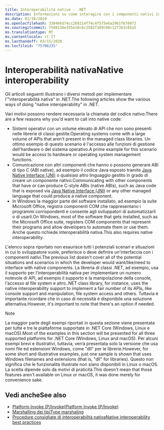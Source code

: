 ```yaml
---
title: Interoperabilità nativa - .NET
description: Informazioni su come interagire con i componenti nativi in .NET.
ms.date: 01/18/2019
ms.openlocfilehash: 330466d74cc268214f74c4f575e6a2961f678972
ms.sourcegitcommit: 7588136e355e10cbc2582f389c90c127363c02a5
ms.translationtype: MT
ms.contentlocale: it-IT
ms.lasthandoff: 03/15/2020
ms.locfileid: "75706335"
---
```

# <a name="native-interoperability"></a><span data-ttu-id="dae3f-103">Interoperabilità nativa</span><span class="sxs-lookup"><span data-stu-id="dae3f-103">Native interoperability</span></span>

<span data-ttu-id="dae3f-104">Gli articoli seguenti illustrano i diversi metodi per implementare l'"interoperabilità nativa" in .NET.</span><span class="sxs-lookup"><span data-stu-id="dae3f-104">The following articles show the various ways of doing "native interoperability" in .NET.</span></span>

<span data-ttu-id="dae3f-105">Vari motivi possono rendere necessaria la chiamata del codice nativo:</span><span class="sxs-lookup"><span data-stu-id="dae3f-105">There are a few reasons why you'd want to call into native code:</span></span>

- <span data-ttu-id="dae3f-106">Sistemi operativi con un volume elevato di API che non sono presenti nelle librerie di classi gestite.</span><span class="sxs-lookup"><span data-stu-id="dae3f-106">Operating systems come with a large volume of APIs that aren't present in the managed class libraries.</span></span> <span data-ttu-id="dae3f-107">Un ottimo esempio di questo scenario è l'accesso alle funzioni di gestione dell'hardware o del sistema operativo.</span><span class="sxs-lookup"><span data-stu-id="dae3f-107">A prime example for this scenario would be access to hardware or operating system management functions.</span></span>
- <span data-ttu-id="dae3f-108">Comunicazione con altri componenti che hanno o possono generare ABI di tipo C (ABI native), ad esempio il codice Java esposto tramite [Java Native Interface (JNI)](https://docs.oracle.com/javase/8/docs/technotes/guides/jni/) o qualsiasi altro linguaggio gestito in grado di creare un componente nativo.</span><span class="sxs-lookup"><span data-stu-id="dae3f-108">Communicating with other components that have or can produce C-style ABIs (native ABIs), such as Java code that is exposed via [Java Native Interface (JNI)](https://docs.oracle.com/javase/8/docs/technotes/guides/jni/) or any other managed language that could produce a native component.</span></span>
- <span data-ttu-id="dae3f-109">In Windows la maggior parte del software installato, ad esempio la suite Microsoft Office, registra componenti COM che rappresentano i programmi corrispondenti e consente agli sviluppatori di automatizzarli o di usarli.</span><span class="sxs-lookup"><span data-stu-id="dae3f-109">On Windows, most of the software that gets installed, such as the Microsoft Office suite, registers COM components that represent their programs and allow developers to automate them or use them.</span></span> <span data-ttu-id="dae3f-110">Anche questo richiede interoperabilità nativa.</span><span class="sxs-lookup"><span data-stu-id="dae3f-110">This also requires native interoperability.</span></span>

<span data-ttu-id="dae3f-111">L'elenco sopra riportato non esaurisce tutti i potenziali scenari e situazioni in cui lo sviluppatore vuole, preferisce o deve definire un'interfaccia con i componenti nativi.</span><span class="sxs-lookup"><span data-stu-id="dae3f-111">The previous list doesn't cover all of the potential situations and scenarios in which the developer would want/like/need to interface with native components.</span></span> <span data-ttu-id="dae3f-112">La libreria di classi .NET, ad esempio, usa il supporto per l'interoperabilità nativa per implementare un numero notevole di API, ad esempio il supporto e la manipolazione della console, l'accesso al file system e altro.</span><span class="sxs-lookup"><span data-stu-id="dae3f-112">.NET class library, for instance, uses the native interoperability support to implement a fair number of its APIs, like console support and manipulation, file system access and others.</span></span> <span data-ttu-id="dae3f-113">Tuttavia è importante ricordare che in caso di necessità è disponibile una soluzione alternativa.</span><span class="sxs-lookup"><span data-stu-id="dae3f-113">However, it's important to note that there's an option if needed.</span></span>

> [!NOTE]
> <span data-ttu-id="dae3f-114">La maggior parte degli esempi riportati in questa sezione viene presentata per tutte e tre le piattaforme supportate in .NET Core (Windows, Linux e macOS).</span><span class="sxs-lookup"><span data-stu-id="dae3f-114">Most of the examples in this section will be presented for all three supported platforms for .NET Core (Windows, Linux and macOS).</span></span> <span data-ttu-id="dae3f-115">Per alcuni esempi brevi e illustrativi, tuttavia, verrà presentata solo la versione che usa nomi file ed estensioni Windows, come "dll" per le librerie.</span><span class="sxs-lookup"><span data-stu-id="dae3f-115">However, for some short and illustrative examples, just one sample is shown that uses Windows filenames and extensions (that is, "dll" for libraries).</span></span> <span data-ttu-id="dae3f-116">Questo non significa che le funzionalità illustrate non siano disponibili in Linux o macOS. La scelta dipende solo da motivi di praticità.</span><span class="sxs-lookup"><span data-stu-id="dae3f-116">This doesn't mean that those features aren't available on Linux or macOS, it was done merely for convenience sake.</span></span>

## <a name="see-also"></a><span data-ttu-id="dae3f-117">Vedi anche</span><span class="sxs-lookup"><span data-stu-id="dae3f-117">See also</span></span>

- [<span data-ttu-id="dae3f-118">Platform Invoke (P/Invoke)</span><span class="sxs-lookup"><span data-stu-id="dae3f-118">Platform Invoke (P/Invoke)</span></span>](pinvoke.md)
- [<span data-ttu-id="dae3f-119">Marshalling dei tipi</span><span class="sxs-lookup"><span data-stu-id="dae3f-119">Type marshaling</span></span>](type-marshaling.md)
- [<span data-ttu-id="dae3f-120">Procedure consigliate di interoperabilità nativa</span><span class="sxs-lookup"><span data-stu-id="dae3f-120">Native interoperability best practices</span></span>](best-practices.md)
